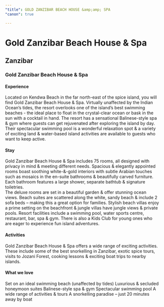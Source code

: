```yaml
---
"title": GOLD ZANZIBAR BEACH HOUSE &amp;amp; SPA
"canon": true

---
```


# Gold Zanzibar Beach House & Spa
## Zanzibar
### Gold Zanzibar Beach House & Spa

#### Experience
Located on Kendwa Beach in the far north-east of the spice island, you will find Gold Zanzibar Beach House &amp; Spa.
Virtually unaffected by the Indian Ocean’s tides, the resort overlooks one of the island’s best swimming beaches - the ideal place to float in the crystal-clear ocean or bask in the sun with a cocktail in hand.
The resort has a sensational Balinese-style spa &amp; gym where guests can get rejuvenated after exploring the island by day.
Their spectacular swimming pool is a wonderful relaxation spot &amp; a variety of exciting land &amp; water-based island activities are available to guests who want to keep active.

#### Stay
Gold Zanzibar Beach House &amp; Spa includes 75 rooms, all designed with privacy in mind &amp; meeting different needs.
Spacious &amp; elegantly appointed rooms boast soothing white-&amp;-gold interiors with subtle Arabian touches such as mosaics in the en-suite bathrooms &amp; beautifully carved furniture.
Each bathroom features a large shower, separate bathtub &amp; signature toiletries.  
The deluxe rooms are set in a beautiful garden &amp; offer stunning ocean views.  Beach suites are scattered along the white, sandy beach &amp; include 2 sofa beds – making this a great option for families.  Stylish beach villas enjoy a prime setting on the beachfront &amp; jungle villas have jungle views &amp; private pools.
Resort facilities include a swimming pool, water sports centre, restaurant, bar, spa &amp; gym.  There is also a Kids Club for young ones who are eager to experience fun island adventures.

#### Activities
Gold Zanzibar Beach House &amp; Spa offers a wide range of exciting activities. 
These include some of the best snorkelling in Zanzibar, exotic spice tours, visits to Jozani Forest, cooking lessons &amp; exciting boat trips to nearby islands.


#### What we love
Set on an ideal swimming beach (unaffected by tides)
Luxurious &amp; secluded honeymoon suites
Balinese-style spa &amp; gym
Spectacular swimming pool
A wide range of activities &amp; tours
A snorkelling paradise – just 20 minutes away by boat